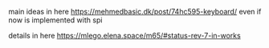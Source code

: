 main ideas in here
https://mehmedbasic.dk/post/74hc595-keyboard/
even if now is implemented with spi

details in here https://mlego.elena.space/m65/#status-rev-7-in-works
